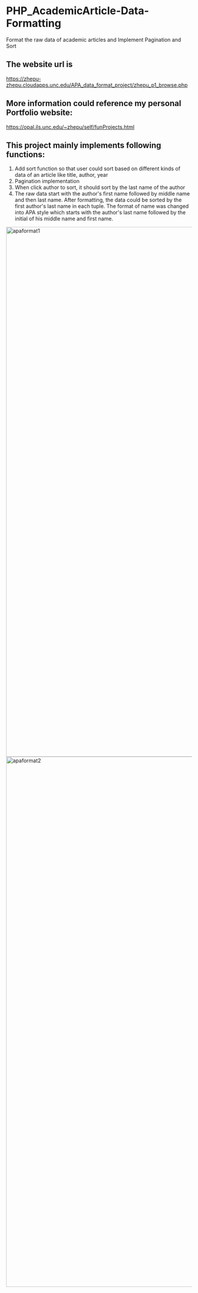 # PHP_AcademicArticle-Data-Formatting
Format the raw data of academic articles and Implement Pagination and Sort
## The website url is 
https://zhepu-zhepu.cloudapps.unc.edu/APA_data_format_project/zhepu_p1_browse.php

## More information could reference my personal Portfolio website: 
https://opal.ils.unc.edu/~zhepu/self/funProjects.html

## This project mainly implements following functions:

1. Add sort function so that user could sort based on different kinds of data of an article like title, author, year
2. Pagination implementation
3. When click author to sort, it should sort by the last name of the author
4. The raw data start with the author's first name followed by middle name and then last name. After formatting, the data could be sorted by the first author's last name in each tuple. The format of name was changed into APA style which starts with the author's last name followed by the initial of his middle name and first name.

<img width="1439" alt="apaformat1" src="https://user-images.githubusercontent.com/33140156/39091311-788d4304-45bf-11e8-97aa-b7351eb4d088.png">
<img width="1440" alt="apaformat2" src="https://user-images.githubusercontent.com/33140156/39091312-78c52ecc-45bf-11e8-9ac7-fabc5cbd8149.png">


